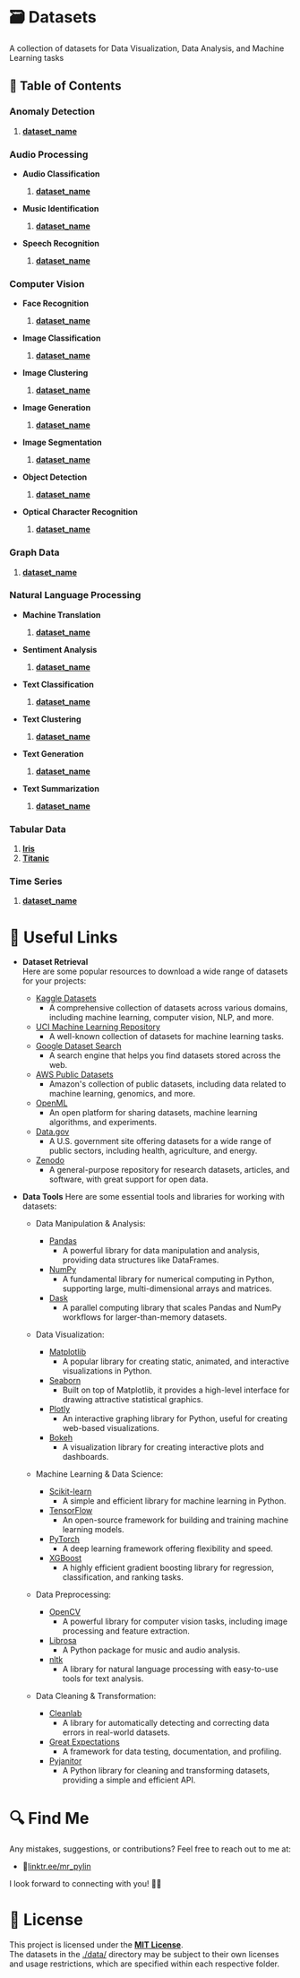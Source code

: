 # 🗃️ Datasets
A collection of datasets for Data Visualization, Data Analysis, and Machine Learning tasks

## 📖 Table of Contents
### Anomaly Detection
   1. [**dataset_name**](./data/anomaly-detection/dataset_name/)

### Audio Processing
   - **Audio Classification**
      1. [**dataset_name**](./data/audio-processing/audio-classification/dataset_name/)
      
   - **Music Identification**
      1. [**dataset_name**](./data/audio-processing/music-identification/dataset_name/)
      
   - **Speech Recognition**
      1. [**dataset_name**](./data/audio-processing/speech-recognition/dataset_name/)

### Computer Vision
   - **Face Recognition**
      1. [**dataset_name**](./data/computer-vision/face-recognition/dataset_name/)
      
   - **Image Classification**
      1. [**dataset_name**](./data/computer-vision/image-classification/dataset_name/)
      
   - **Image Clustering**
      1. [**dataset_name**](./data/computer-vision/image-clustering/dataset_name/)
      
   - **Image Generation**
      1. [**dataset_name**](./data/computer-vision/image-generation/dataset_name/)
      
   - **Image Segmentation**
      1. [**dataset_name**](./data/computer-vision/image-segmentation/dataset_name/)
      
   - **Object Detection**
      1. [**dataset_name**](./data/computer-vision/object-detection/dataset_name/)
      
   - **Optical Character Recognition**
      1. [**dataset_name**](./data/computer-vision/optical-character-recognition/dataset_name/)

### Graph Data
   1. [**dataset_name**](./data/graph-data/dataset_name/)

### Natural Language Processing
   - **Machine Translation**
      1. [**dataset_name**](./data/natural-language-processing/machine-translation/dataset_name/)
      
   - **Sentiment Analysis**
      1. [**dataset_name**](./data/natural-language-processing/sentiment-analysis/dataset_name/)
      
   - **Text Classification**
      1. [**dataset_name**](./data/natural-language-processing/text-classification/dataset_name/)
      
   - **Text Clustering**
      1. [**dataset_name**](./data/natural-language-processing/text-clustering/dataset_name/)
      
   - **Text Generation**
      1. [**dataset_name**](./data/natural-language-processing/text-generation/dataset_name/)
      
   - **Text Summarization**
      1. [**dataset_name**](./data/natural-language-processing/text-summarization/dataset_name/)

### Tabular Data
   1. [**Iris**](./data/tabular-data/iris/)
   1. [**Titanic**](./data/tabular-data/titanic/)

### Time Series
   1. [**dataset_name**](./data/time-series/dataset_name/)

# 🔗 Useful Links
   - **Dataset Retrieval**  
     Here are some popular resources to download a wide range of datasets for your projects:
      - [Kaggle Datasets](https://www.kaggle.com/datasets)
         - A comprehensive collection of datasets across various domains, including machine learning, computer vision, NLP, and more.
      - [UCI Machine Learning Repository](https://archive.ics.uci.edu/ml/index.php)
         - A well-known collection of datasets for machine learning tasks.
      - [Google Dataset Search](https://datasetsearch.research.google.com/)
         - A search engine that helps you find datasets stored across the web.
      - [AWS Public Datasets](https://registry.opendata.aws/)
         - Amazon's collection of public datasets, including data related to machine learning, genomics, and more.
      - [OpenML](https://www.openml.org/)
         - An open platform for sharing datasets, machine learning algorithms, and experiments.
      - [Data.gov](https://www.data.gov/)
         - A U.S. government site offering datasets for a wide range of public sectors, including health, agriculture, and energy.
      - [Zenodo](https://zenodo.org/)
         - A general-purpose repository for research datasets, articles, and software, with great support for open data.

   - **Data Tools**
     Here are some essential tools and libraries for working with datasets:

      - Data Manipulation & Analysis:
         - [Pandas](https://pandas.pydata.org/)
            - A powerful library for data manipulation and analysis, providing data structures like DataFrames.
         - [NumPy](https://numpy.org/)
            - A fundamental library for numerical computing in Python, supporting large, multi-dimensional arrays and matrices.
         - [Dask](https://dask.org/)
            - A parallel computing library that scales Pandas and NumPy workflows for larger-than-memory datasets.

      - Data Visualization:
         - [Matplotlib](https://matplotlib.org/)
            - A popular library for creating static, animated, and interactive visualizations in Python.
         - [Seaborn](https://seaborn.pydata.org/)
            - Built on top of Matplotlib, it provides a high-level interface for drawing attractive statistical graphics.
         - [Plotly](https://plotly.com/)
            - An interactive graphing library for Python, useful for creating web-based visualizations.
         - [Bokeh](https://bokeh.org/)
            - A visualization library for creating interactive plots and dashboards.

      - Machine Learning & Data Science:
         - [Scikit-learn](https://scikit-learn.org/)
            - A simple and efficient library for machine learning in Python.
         - [TensorFlow](https://www.tensorflow.org/)
            - An open-source framework for building and training machine learning models.
         - [PyTorch](https://pytorch.org/)
            - A deep learning framework offering flexibility and speed.
         - [XGBoost](https://xgboost.readthedocs.io/)
            - A highly efficient gradient boosting library for regression, classification, and ranking tasks.

      - Data Preprocessing:
         - [OpenCV](https://opencv.org/)
            - A powerful library for computer vision tasks, including image processing and feature extraction.
         - [Librosa](https://librosa.org/)
            - A Python package for music and audio analysis.
         - [nltk](https://www.nltk.org/)
            - A library for natural language processing with easy-to-use tools for text analysis.

      - Data Cleaning & Transformation:
         - [Cleanlab](https://cleanlab.io/)
            - A library for automatically detecting and correcting data errors in real-world datasets.
         - [Great Expectations](https://greatexpectations.io/)
            - A framework for data testing, documentation, and profiling.
         - [Pyjanitor](https://pyjanitor.github.io/pyjanitor/)
            - A Python library for cleaning and transforming datasets, providing a simple and efficient API.

# 🔍 Find Me
Any mistakes, suggestions, or contributions? Feel free to reach out to me at:
   - 📍[linktr.ee/mr_pylin](https://linktr.ee/mr_pylin)
   
I look forward to connecting with you! 🏃‍♂️

# 📄 License
This project is licensed under the **[MIT License](./LICENSE)**.  
The datasets in the [./data/](./data/) directory may be subject to their own licenses and usage restrictions, which are specified within each respective folder.